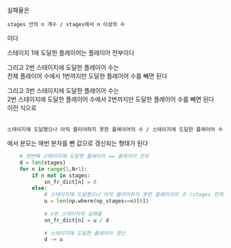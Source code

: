 실패율은  
```
stages 안의 n 개수 / stages에서 n 이상의 수
```
이다   

스테이지 1에 도달한 플레이어는 플레이어 전부이다  
  
그리고 2번 스테이지에 도달한 플레이어 수는  
전체 플레이어 수에서 1번까지만 도달한 플레이어 수를 빼면 된다  
  
그리고 3번 스테이지에 도달한 플레이어 수는  
2번 스테이지에 도달한 플레이어 수에서 2번까지만 도달한 플레이어 수를 빼면 된다  
이런 식으로  
</br>
  
```
스테이지에 도달했으나 아직 클리어하지 못한 플레이어의 수 / 스테이지에 도달한 플레이어 수
```
에서 분모는 매번 분자를 뺀 값으로 갱신되는 형태가 된다  
```python
    # 첫번째 스테이지에 도달한 플레이어 == 플레이어 전부
    d = len(stages)
    for n in range(1,N+1):
        if n not in stages:
            sn_fr_dict[n] = 0
        else:
            # 스테이지에 도달했으나 아직 클리어하지 못한 플레이어의 수 (stages 안의 n 개수)
            u = len(np.where(np_stages==n)[0])
            
            # n번 스테이지의 실패율
            sn_fr_dict[n] = u / d
            
            # 스테이지에 도달한 플레이어 갱신
            d -= u
```